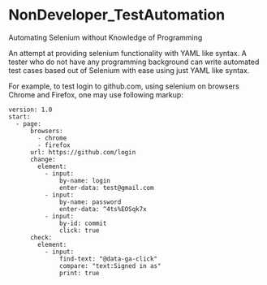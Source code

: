 # NonDeveloper_TestAutomation
Automating Selenium without Knowledge of Programming


An attempt at providing selenium functionality with YAML like syntax. A tester who do not have any programming background can write automated test cases based out of Selenium with ease using just YAML like syntax.

For example, to test login to github.com, using selenium on browsers Chrome and Firefox, one may use following markup:

    version: 1.0
    start:
      - page:
          browsers:
            - chrome
            - firefox
          url: https://github.com/login
          change:
            element:
              - input:
                  by-name: login
                  enter-data: test@gmail.com
              - input:
                  by-name: password
                  enter-data: ^4ts%EOSqk7x
              - input:
                  by-id: commit
                  click: true
          check:
            element:
              - input:
                  find-text: "@data-ga-click"
                  compare: "text:Signed in as"
                  print: true
